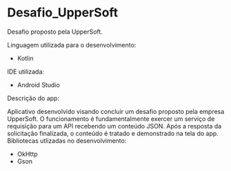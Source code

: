 # Desafio_UpperSoft
Desafio proposto pela UpperSoft.

Linguagem utilizada para o desenvolvimento:

  - Kotlin

IDE utilizada:

  - Android Studio


Descrição do app:

  Aplicativo desenvolvido visando concluir um desafio proposto pela empresa UpperSoft.
  O funcionamento é fundamentalmente exercer um serviço de requisição para um API recebendo um conteúdo JSON.
  Após a resposta da solicitação finalizada, o conteúdo é tratado e demonstrado na tela do app.
  Bibliotecas utlizadas no desenvolvimento:
  
   - OkHttp
   - Gson
  
 
